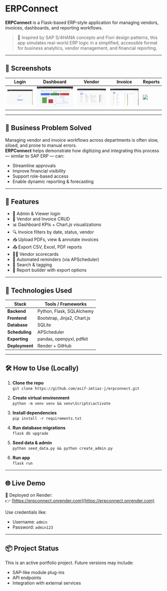 # ERPConnect

**ERPConnect** is a Flask-based ERP-style application for managing vendors, invoices, dashboards, and reporting workflows.

> 🚀 Inspired by SAP S/4HANA concepts and Fiori design patterns, this app simulates real-world ERP logic in a simplified, accessible format for business analytics, vendor management, and financial reporting.

---

## 📸 Screenshots

| Login | Dashboard | Vendor | Invoice | Reports |
|-------|-----------|--------|---------|---------|
| ![](screenshots/login.png) | ![](screenshots/dashboard.png) | ![](screenshots/vendors.png) | ![](screenshots/invoices.png) | ![](screenshots/reports.png) |

---

## 🧠 Business Problem Solved

Managing vendor and invoice workflows across departments is often slow, siloed, and prone to manual errors.  
**ERPConnect** helps demonstrate how digitizing and integrating this process — similar to SAP ERP — can:

- Streamline approvals
- Improve financial visibility
- Support role-based access
- Enable dynamic reporting & forecasting

---

## 🔧 Features

- 🔐 Admin & Viewer login
- 🧾 Vendor and Invoice CRUD
- 📊 Dashboard KPIs + Chart.js visualizations
- 🔍 Invoice filters by date, status, vendor
- 📥 Upload PDFs, view & annotate invoices
- 📤 Export CSV, Excel, PDF reports
- 🧑‍💼 Vendor scorecards
- 🔁 Automated reminders (via APScheduler)
- 🔎 Search & tagging
- 📂 Report builder with export options

---

## 🚀 Technologies Used

| Stack        | Tools / Frameworks            |
|--------------|-------------------------------|
| **Backend**  | Python, Flask, SQLAlchemy     |
| **Frontend** | Bootstrap, Jinja2, Chart.js   |
| **Database** | SQLite                        |
| **Scheduling** | APScheduler                  |
| **Exporting** | pandas, openpyxl, pdfkit     |
| **Deployment** | Render + GitHub              |

---

## 🛠️ How to Use (Locally)

1. **Clone the repo**  
   `git clone https://github.com/asif-imtiaz-j/erpconnect.git`

2. **Create virtual environment**  
   `python -m venv venv && venv\Scripts\activate`

3. **Install dependencies**  
   `pip install -r requirements.txt`

4. **Run database migrations**  
   `flask db upgrade`

5. **Seed data & admin**  
   `python seed_data.py && python create_admin.py`

6. **Run app**  
   `flask run`

---

## 🌐 Live Demo

🔗 Deployed on Render:  
👉 [https://erpconnect.onrender.com](https://erpconnect.onrender.com)

Use credentials like:  
- Username: `admin`  
- Password: `admin123`

---

## 📦 Project Status

This is an active portfolio project. Future versions may include:
- SAP-like module plug-ins
- API endpoints
- Integration with external services